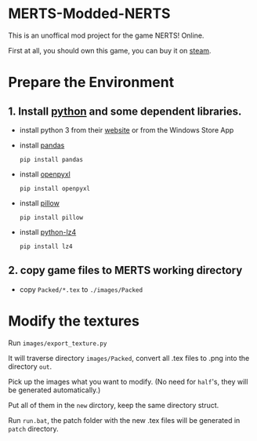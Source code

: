 # MERTS-Modded-NERTS

This is an unoffical mod project for the game NERTS! Online.

First at all, you should own this game, you can buy it on [steam](https://store.steampowered.com/app/1131190/NERTS_Online/).

# Prepare the Environment
## 1. Install [python](https://www.python.org/) and some dependent libraries.

* install python 3 from their [website](https://www.python.org/downloads/) or from the Windows Store App

* install [pandas](https://pandas.pydata.org/)
  ```
  pip install pandas
  ```
* install [openpyxl](https://openpyxl.readthedocs.io/en/stable/)
  ```
  pip install openpyxl
  ```
* install [pillow](https://python-pillow.org/)
  ```
  pip install pillow
  ```
* install [python-lz4](https://github.com/python-lz4/python-lz4)
  ```
  pip install lz4
  ```
  
## 2. copy game files to MERTS working directory

* copy ``Packed/*.tex`` to ``./images/Packed``

# Modify the textures
Run ``images/export_texture.py`` 

It will traverse directory ``images/Packed``, convert all .tex files to .png into the directory ``out``.

Pick up the images what you want to modify. (No need for ``half``'s, they will be generated  automatically.)

Put all of them in the `new` dirctory, keep the same directory struct.

Run ``run.bat``, the patch folder with the new .tex files will be generated in ``patch`` directory.
